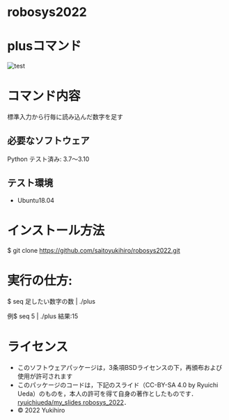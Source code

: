 # robosys2022

# plusコマンド

![test](https://github.com/saitoyukihiro/robosys202x/actions/workflows/test.yml/badge.svg)

# コマンド内容
標準入力から行毎に読み込んだ数字を足す

## 必要なソフトウェア
 Python テスト済み: 3.7〜3.10

## テスト環境
* Ubuntu18.04

# インストール方法
$ git clone https://github.com/saitoyukihiro/robosys2022.git

# 実行の仕方:
$ seq 足したい数字の数 | ./plus

例$ seq 5 | ./plus
結果:15

# ライセンス
* このソフトウェアパッケージは，3条項BSDライセンスの下，再頒布および使用が許可されます
* このパッケージのコードは，下記のスライド（CC-BY-SA 4.0 by Ryuichi Ueda）のものを，本人の許可を得て自身の著作としたものです．
 [ryuichiueda/my_slides robosys_2022](https://github.com/ryuichiueda/my_slides/tree/master/robosys_2022)．
* © 2022 Yukihiro
